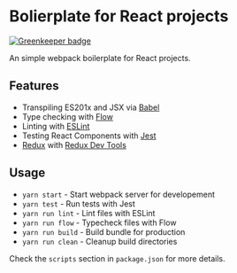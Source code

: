 Bolierplate for React projects
==============================

[![Greenkeeper badge](https://badges.greenkeeper.io/satya164/react-boilerplate.svg)](https://greenkeeper.io/)

An simple webpack boilerplate for React projects.

## Features

* Transpiling ES201x and JSX via [Babel](https://babeljs.io)
* Type checking with [Flow](http://flowtype.org/)
* Linting with [ESLint](http://eslint.org/)
* Testing React Components with [Jest](https://facebook.github.io/jest/)
* [Redux](http://redux.js.org/) with [Redux Dev Tools](https://github.com/gaearon/redux-devtools)

## Usage

* `yarn start` - Start webpack server for developement
* `yarn test` - Run tests with Jest
* `yarn run lint` - Lint files with ESLint
* `yarn run flow` - Typecheck files with Flow
* `yarn run build` - Build bundle for production
* `yarn run clean` - Cleanup build directories

Check the `scripts` section in `package.json` for more details.
